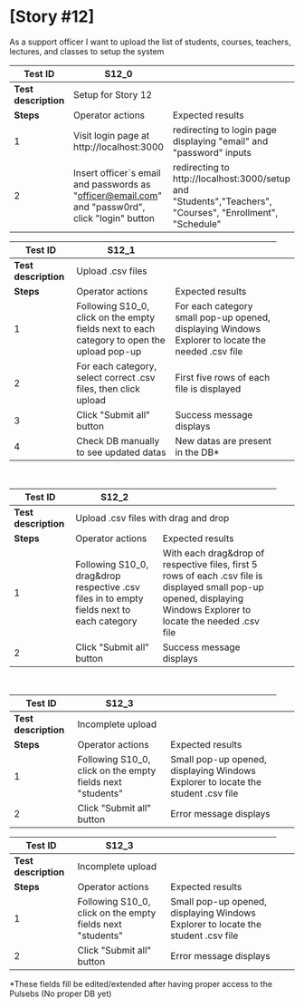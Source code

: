 # [Story #12]

As a support officer I want to upload the list of students, courses, teachers, lectures, and classes to setup the system


| Test ID | S12_0 |  |
| --- | --- | --- |
| **Test description** <td colspan=2> Setup for Story 12 |
| **Steps** | Operator actions | Expected results |
| 1 | Visit login page at http://localhost:3000 | redirecting to login page displaying "email" and "password" inputs |
| 2 | Insert officer`s email and passwords as "officer@email.com" and "passw0rd", click "login" button | redirecting to http://localhost:3000/setup and "Students","Teachers", "Courses", "Enrollment", "Schedule"|

| Test ID | S12_1 |  |
| --- | --- | --- |
| **Test description** <td colspan=2> Upload .csv files |
| **Steps** | Operator actions | Expected results |
| 1 | Following S10_0, click on the empty fields next to each category to open the upload pop-up | For each category small pop-up opened, displaying Windows Explorer to locate the needed .csv file |
| 2 | For each category, select correct .csv files, then click upload | First five rows of each file is displayed|
| 3 | Click "Submit all" button | Success message displays|
| 4 | Check DB manually to see updated datas | New datas are present in the DB*|


<br>

| Test ID | S12_2 |  |
| --- | --- | --- |
| **Test description** <td colspan=2> Upload .csv files with drag and drop|
| **Steps** | Operator actions | Expected results |
| 1 | Following S10_0, drag&drop respective .csv files in to empty fields next to each category  | With each drag&drop of respective files, first 5 rows of each .csv file is displayed small pop-up opened, displaying Windows Explorer to locate the needed .csv file |
| 2 | Click "Submit all" button | Success message displays|


<br>

| Test ID | S12_3 |  |
| --- | --- | --- |
| **Test description** <td colspan=2> Incomplete upload |
| **Steps** | Operator actions | Expected results |
| 1 | Following S10_0, click on the empty fields next "students" | Small pop-up opened, displaying Windows Explorer to locate the student .csv file |
| 2 | Click "Submit all" button | Error message displays|

| Test ID | S12_3 |  |
| --- | --- | --- |
| **Test description** <td colspan=2> Incomplete upload |
| **Steps** | Operator actions | Expected results |
| 1 | Following S10_0, click on the empty fields next "students" | Small pop-up opened, displaying Windows Explorer to locate the student .csv file |
| 2 | Click "Submit all" button | Error message displays|


*These fields fill be edited/extended after having proper access to the Pulsebs (No proper DB yet)
